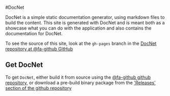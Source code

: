 #DocNet

DocNet is a simple static documentation generator, using markdown files to build the content. This site is generated with DocNet and is meant both as a showcase what you can do with the application and also contains the documentation for DocNet.  

To see the source of this site, look at the `gh-pages` branch in the [DocNet repository at @fa-github GitHub](https://github.com/FransBouma/DocNet)

## Get DocNet

To get `DocNet`, either build it from source using the [@fa-github github repository](https://github.com/FransBouma/DocNet), or download a pre-build binary package from the ['Releases' section of the github repository](https://github.com/FransBouma/DocNet/releases)
